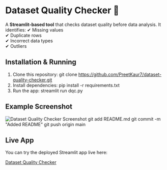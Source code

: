 # Dataset Quality Checker 📝

A **Streamlit-based tool** that checks dataset quality before data analysis. It identifies:
✔ Missing values  
✔ Duplicate rows  
✔ Incorrect data types  
✔ Outliers  

## Installation & Running  
1. Clone this repository:
git clone https://github.com/PreetKaur7/dataset-quality-checker.git
2. Install dependencies:
pip install -r requirements.txt
3. Run the app:
streamlit run dqc.py


## Example Screenshot
![Dataset Quality Checker Screenshot](C:\Users\kishu\OneDrive\Pictures\Screenshots\dqcSS.png)
git add README.md
git commit -m "Added README"
git push origin main

## Live App

You can try the deployed Streamlit app live here:

[Dataset Quality Checker](https://dataset-quality-checker-gjb72vi9kgaj6ltukvdenw.streamlit.app/?embed_options=dark_theme)
